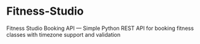 # Fitness-Studio
Fitness Studio Booking API — Simple Python REST API for booking fitness classes with timezone support and validation
